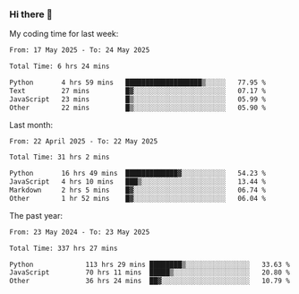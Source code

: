 ### Hi there 👋

My coding time for last week:

<!--START_SECTION:week-->

```txt
From: 17 May 2025 - To: 24 May 2025

Total Time: 6 hrs 24 mins

Python       4 hrs 59 mins   ███████████████████▒░░░░░   77.95 %
Text         27 mins         █▓░░░░░░░░░░░░░░░░░░░░░░░   07.17 %
JavaScript   23 mins         █▒░░░░░░░░░░░░░░░░░░░░░░░   05.99 %
Other        22 mins         █▒░░░░░░░░░░░░░░░░░░░░░░░   05.90 %
```

<!--END_SECTION:week-->

Last month:

<!--START_SECTION:month-->

```txt
From: 22 April 2025 - To: 22 May 2025

Total Time: 31 hrs 2 mins

Python       16 hrs 49 mins  █████████████▓░░░░░░░░░░░   54.23 %
JavaScript   4 hrs 10 mins   ███▒░░░░░░░░░░░░░░░░░░░░░   13.44 %
Markdown     2 hrs 5 mins    █▓░░░░░░░░░░░░░░░░░░░░░░░   06.74 %
Other        1 hr 52 mins    █▓░░░░░░░░░░░░░░░░░░░░░░░   06.04 %
```

<!--END_SECTION:month-->

The past year:

<!--START_SECTION:year-->

```txt
From: 23 May 2024 - To: 23 May 2025

Total Time: 337 hrs 27 mins

Python             113 hrs 29 mins ████████▒░░░░░░░░░░░░░░░░   33.63 %
JavaScript         70 hrs 11 mins  █████▒░░░░░░░░░░░░░░░░░░░   20.80 %
Other              36 hrs 24 mins  ██▓░░░░░░░░░░░░░░░░░░░░░░   10.79 %
```

<!--END_SECTION:year-->
